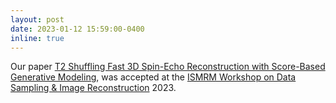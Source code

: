```yaml
---
layout: post
date: 2023-01-12 15:59:00-0400
inline: true
---
```


Our paper [T2 Shuffling Fast 3D Spin-Echo Reconstruction with Score-Based Generative Modeling](https://asad-aali.github.io/assets/html/ismrm23/t2-score-workshop), was accepted at the [ISMRM Workshop on Data Sampling & Image Reconstruction](https://www.ismrm.org/workshops/2023/Data/posters.htm) 2023.
